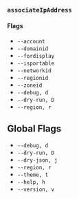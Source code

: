 ### `associateIpAddress`

#### Flags

- `--account`
- `--domainid`
- `--fordisplay`
- `--isportable`
- `--networkid`
- `--regionid`
- `--zoneid`
- `--debug, d`
- `--dry-run, D`
- `--region, r`

## Global Flags

- `--debug, d`
- `--dry-run, D`
- `--dry-json, j`
- `--region, r`
- `--theme, t`
- `--help, h`
- `--version, v`
